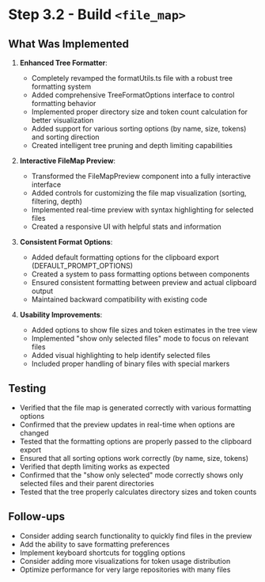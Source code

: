 # Step 3.2 - Build `<file_map>`

## What Was Implemented

1. **Enhanced Tree Formatter**:
   - Completely revamped the formatUtils.ts file with a robust tree formatting system
   - Added comprehensive TreeFormatOptions interface to control formatting behavior
   - Implemented proper directory size and token count calculation for better visualization
   - Added support for various sorting options (by name, size, tokens) and sorting direction
   - Created intelligent tree pruning and depth limiting capabilities

2. **Interactive FileMap Preview**:
   - Transformed the FileMapPreview component into a fully interactive interface
   - Added controls for customizing the file map visualization (sorting, filtering, depth)
   - Implemented real-time preview with syntax highlighting for selected files
   - Created a responsive UI with helpful stats and information

3. **Consistent Format Options**:
   - Added default formatting options for the clipboard export (DEFAULT_PROMPT_OPTIONS)
   - Created a system to pass formatting options between components
   - Ensured consistent formatting between preview and actual clipboard output
   - Maintained backward compatibility with existing code

4. **Usability Improvements**:
   - Added options to show file sizes and token estimates in the tree view
   - Implemented "show only selected files" mode to focus on relevant files
   - Added visual highlighting to help identify selected files
   - Included proper handling of binary files with special markers

## Testing

- Verified that the file map is generated correctly with various formatting options
- Confirmed that the preview updates in real-time when options are changed
- Tested that the formatting options are properly passed to the clipboard export
- Ensured that all sorting options work correctly (by name, size, tokens)
- Verified that depth limiting works as expected
- Confirmed that the "show only selected" mode correctly shows only selected files and their parent directories
- Tested that the tree properly calculates directory sizes and token counts

## Follow-ups

- Consider adding search functionality to quickly find files in the preview
- Add the ability to save formatting preferences
- Implement keyboard shortcuts for toggling options
- Consider adding more visualizations for token usage distribution
- Optimize performance for very large repositories with many files 
